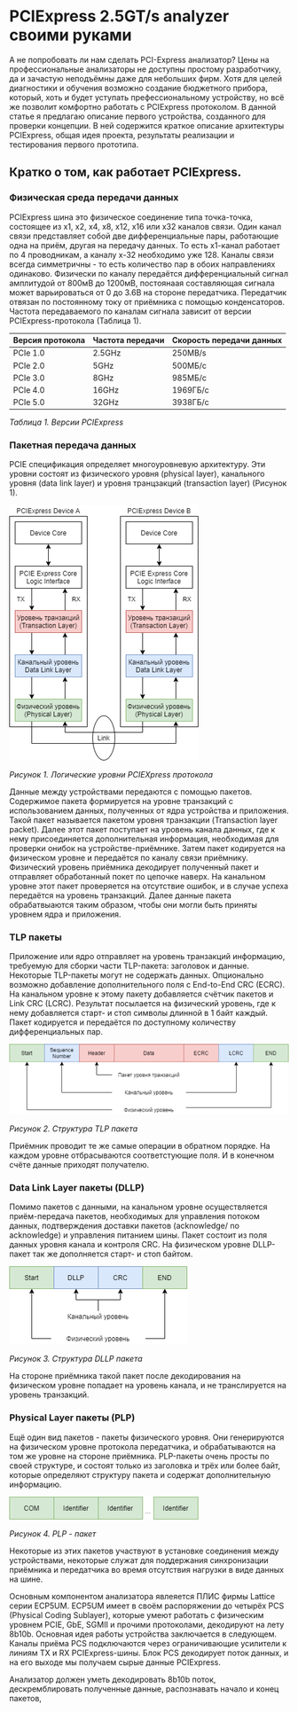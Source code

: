 # PCIExpress 2.5GT/s analyzer своими руками

А не попробовать ли нам сделать PCI-Express анализатор?
Цены на профессиональные анализаторы не доступны простому разработчику, да и зачастую неподъёмны даже для небольших фирм. Хотя для целей диагностики и обучения возможно создание бюджетного прибора, который, хоть и будет уступать префессиональному устройству, но всё же позволит комфортно работать с PCIExpress протоколом. В данной статье я предлагаю описание первого устройства, созданного для проверки концепции. В ней содержится краткое описание архитектуры PCIExpress, общая идея проекта, результаты реализации и тестирования первого прототипа.

## Кратко о том, как работает PCIExpress.
### Физическая среда передачи данных
PCIExpress шина это физическое соединение типа точка-точка, состоящее из х1, х2, х4, х8, х12, х16 или х32 каналов связи. Один канал связи представляет собой две дифференциальные пары, работающие одна на приём, другая на передачу данных. То есть х1-канал работает по 4 проводникам, а каналу х-32 необходимо уже 128. Каналы связи всегда симметричны - то есть количество пар в обоих направлениях одинаково.
Физически по каналу передаётся дифференциальный сигнал амплитудой от 800мВ до 1200мВ, постоянаая составляющая сигнала может варьироваться от 0 до 3.6В на стороне передатчика. Передатчик отвязан по постоянному току от приёмника с помощью конденсаторов. Частота передаваемого по каналам сигнала зависит от версии PCIExpress-протокола (Таблица 1). 

Версия протокола     | Частота передачи | Скорость передачи данных
-----------|---------|-----------
PCIe 1.0   |2.5GHz   | 250MB/s   
PCIe 2.0   | 5GHz    |500МБ/с    
PCIe 3.0   | 8GHz    |985МБ/с
PCIe 4.0   | 16GHz   |1969ГБ/с
PCIe 5.0   | 32GHz   |3938ГБ/с

*Таблица 1. Версии PCIExpress*

### Пакетная передача данных
PCIE спецификация определяет многоуровневую архитектуру. Эти уровни состоят из физического уровня (physical layer), канального уровня (data link layer) и уровня транцзакций (transaction layer) (Рисунок 1).

![Device Layers](pic/device_layers.png)

*Рисунок 1. Логические уровни PCIEXpress протокола*

Данные между устройствами передаются с помощью пакетов. Содержимое пакета формируется на уровне транзакций с использованием данных, полученных от ядра устройства и приложения. Такой пакет называется пакетом уровня транзакции (Transaction layer packet). Далее этот пакет поступает на уровень канала данных, где к нему присоединяется дополнительная информация, необходимая для проверки онибок на устройстве-приёмнике. Затем пакет кодируется на физическом уровне и передаётся по каналу связи приёмнику.
Физический уровень приёмника декодирует полученный пакет и отправляет обработанный покет по цепочке наверх. На канальном уровне этот пакет проверяется на отсутствие ошибок, и в случае успеха передаётся на уровень транзакций. Далее данные пакета обрабатвыаются таким образом, чтобы они могли быть приняты уровнем ядра и приложения. 

### TLP пакеты

Приложение или ядро отправляет на уровень транзакций информацию, требуемую для сборки  части TLP-пакета: заголовок и данные. Некоторые TLP-пакеты могут не содержать данных. Опционально возможно добавление дополнительного поля с End-to-End CRC (ECRC).
На канальном уровне к этому пакету добавляется счётчик пакетов и Link CRC (LCRC). Результат посылается на физический уровень, где к нему добавляется старт- и стоп символы длинной в 1 байт каждый. Пакет кодируется и передаётся по доступному количеству дифференциальных пар.

![TLP Packet](pic/tlp_packet.png)

*Рисунок 2. Структура TLP пакета*

Приёмник проводит те же самые операции в обратном порядке. На каждом уровне отбрасываются соответстующие поля. И в конечном счёте данные приходят получателю.

### Data Link Layer пакеты (DLLP)

Помимо пакетов с данными, на канальном уровне осуществляется приём-передача пакетов, необходимых для управления потоком данных, подтверждения доставки пакетов (acknowledge/ no acknowledge) и управления питанием шины. Пакет состоит из поля данных уровня канала и контроля CRC. На физическом уровне DLLP-пакет так же дополняется старт- и стоп байтом.

![DLLP Packet](pic/dllp_packet.png)

*Рисунок 3. Структура DLLP пакета*

На стороне приёмника такой пакет после декодирования на физическом уровне попадает на уровень канала, и не транслируется на уровень транзакций.

### Physical Layer пакеты (PLP)

Ещё один вид пакетов - пакеты физического уровня. Они генерируются на физическом уровне протокола передатчика, и обрабатываются на том же уровне на стороне приёмника. PLP-пакеты очень просты по своей структуре, и состоят только из заголовка и трёх или более байт, которые определяют структуру пакета и содержат дополнительную информацию.

![COM Packet](pic/order_set.png)

*Рисунок 4. PLP - пакет*

Некоторые из этих пакетов участвуют в установке соединения между устройствами, некоторые служат для поддержания синхронизации приёмника и передатчика во время отсутствия нагрузки в виде данных на шине.



Основным компонентом анализатора явлеяется ПЛИС фирмы Lattice серии ECP5UM. ECP5UM имеет в своём распоряжении до четырёх PCS (Physical Coding Sublayer), которые умеют работать с физическим уровнем PCIE, GbE, SGMII и прочими протоколами, декодируют на лету 8b10b.
Основная идея работы устройства заключается в следующем. Каналы приёма PCS подключаются через ограничивающие усилители к линиям TX и RX PCIExpress-шины. Блок PCS декодирует поток данных, и на его выходе мы получаем сырые данные PCIExpress. 

Анализатор должен уметь декодировать 8b10b поток, дескремблировать полученные данные, распознавать начало и конец пакетов, 